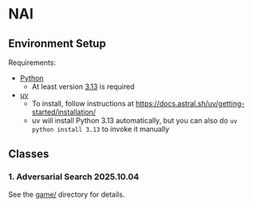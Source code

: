 # NAI

## Environment Setup

Requirements:
- [Python](https://www.python.org/)
  - At least version [3.13](https://www.python.org/downloads/release/python-3139/) is required
- [uv](https://docs.astral.sh/uv/)
  - To install, follow instructions at https://docs.astral.sh/uv/getting-started/installation/
  - uv will install Python 3.13 automatically, but you can also do `uv python install 3.13` to invoke it manually

## Classes

### 1. Adversarial Search 2025.10.04

See the [game/](./game/README.md) directory for details.
